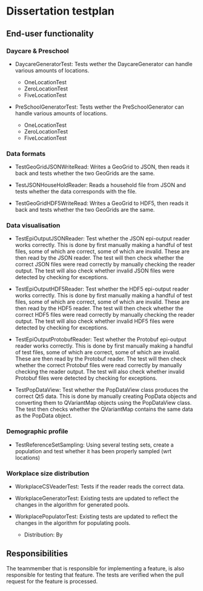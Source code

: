 # Dissertation testplan


## End-user functionality

### Daycare & Preschool

* DaycareGeneratorTest:
    Tests wether the DaycareGenerator can handle various amounts of locations.
    * OneLocationTest
    * ZeroLocationTest
    * FiveLocationTest

* PreSchoolGeneratorTest:
    Tests wether the PreSchoolGenerator can handle various amounts of locations.
    * OneLocationTest
    * ZeroLocationTest
    * FiveLocationTest


### Data formats

* TestGeoGridJSONWriteRead:
    Writes a GeoGrid to JSON, then reads it back and tests whether the two GeoGrids are the same.
    
* TestJSONHouseHoldReader:
    Reads a household file from JSON and tests whether the data corresponds with the file.
    
* TestGeoGridHDF5WriteRead:
    Writes a GeoGrid to HDF5, then reads it back and tests whether the two GeoGrids are the same.
    

### Data visualisation

* TestEpiOutputJSONReader:
    Test whether the JSON epi-output reader works correctly.
    This is done by first manually making a handful of test files, some of which are correct, some of which are invalid. These are then read by the JSON reader. The test will then check whether the correct JSON files were read correctly by manually checking the reader output. The test will also check whether invalid JSON files were detected by checking for exceptions.
    
* TestEpiOutputHDF5Reader:
    Test whether the HDF5 epi-output reader works correctly.
    This is done by first manually making a handful of test files, some of which are correct, some of which are invalid. These are then read by the HDF5 reader. The test will then check whether the correct HDF5 files were read correctly by manually checking the reader output. The test will also check whether invalid HDF5 files were detected by checking for exceptions.

* TestEpiOutputProtobufReader:
    Test whether the Protobuf epi-output reader works correctly.
    This is done by first manually making a handful of test files, some of which are correct, some of which are invalid. These are then read by the Protobuf reader. The test will then check whether the correct Protobuf files were read correctly by manually checking the reader output. The test will also check whether invalid Protobuf files were detected by checking for exceptions.
    
* TestPopDataView:
    Test whether the PopDataView class produces the correct Qt5 data.
    This is done by manually creating PopData objects and converting them to QVariantMap objects using the PopDataView class. The test then checks whether the QVariantMap contains the same data as the PopData object.

### Demographic profile

* TestReferenceSetSampling:
    Using several testing sets, create a population and test whether it has been properly sampled (wrt locations)
    
    
### Workplace size distribution

* WorkplaceCSVeaderTest:
    Tests if the reader reads the correct data.
    
* WorkplaceGeneratorTest:
    Existing tests are updated to reflect the changes in the algorithm for generated pools.
    
* WorkplacePopulatorTest:
    Existing tests are updated to reflect the changes in the algorithm for populating pools.
    * Distribution: By

## Responsibilities
The teammember that is responsible for implementing a feature, is also responsible for testing that feature. The tests are verified when the pull request for the feature is processed.
